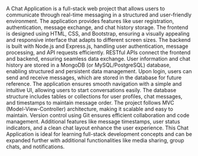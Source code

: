 A Chat Application is a full-stack web project that allows users to communicate through real-time messaging in a structured and user-friendly environment. The application provides features like user registration, authentication, message exchange, and chat history storage. The frontend is designed using HTML, CSS, and Bootstrap, ensuring a visually appealing and responsive interface that adapts to different screen sizes. The backend is built with Node.js and Express.js, handling user authentication, message processing, and API requests efficiently. RESTful APIs connect the frontend and backend, ensuring seamless data exchange.
User information and chat history are stored in a MongoDB (or MySQL/PostgreSQL) database, enabling structured and persistent data management. Upon login, users can send and receive messages, which are stored in the database for future reference. The application ensures smooth navigation with a simple and intuitive UI, allowing users to start conversations easily. The database structure includes tables or collections for user profiles, chat messages, and timestamps to maintain message order.
The project follows MVC (Model-View-Controller) architecture, making it scalable and easy to maintain. Version control using Git ensures efficient collaboration and code management. Additional features like message timestamps, user status indicators, and a clean chat layout enhance the user experience. This Chat Application is ideal for learning full-stack development concepts and can be expanded further with additional functionalities like media sharing, group chats, and notifications.
